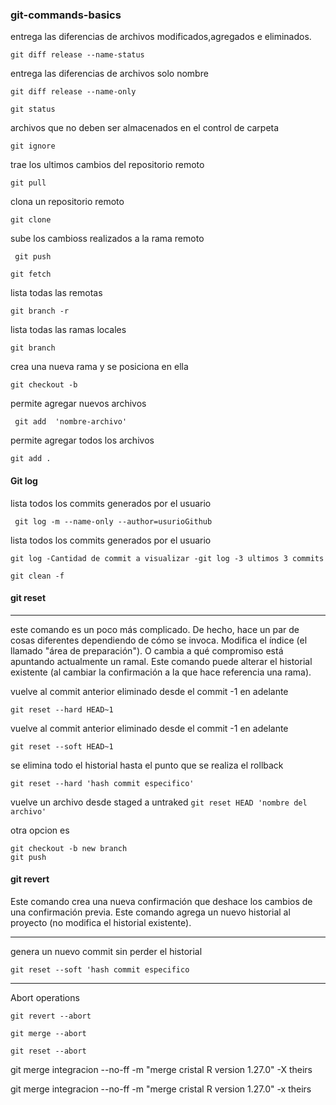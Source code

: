 ### git-commands-basics

entrega las diferencias de archivos modificados,agregados e eliminados.

``` git diff release --name-status ```

entrega las diferencias de archivos solo nombre

```git diff release --name-only```



``` git status ```


archivos que no deben ser almacenados en el control de carpeta

``` git ignore ```


trae los ultimos cambios del repositorio remoto

``` git pull ```

clona un repositorio remoto

``` git clone ```

sube los cambioss realizados a la rama remoto

```  git push ``` 

``` git fetch ``` 


lista todas las remotas

``` git branch -r ```

lista todas las ramas locales

``` git branch ```


crea una nueva rama y se posiciona en ella

``` git checkout -b ```


permite agregar nuevos archivos 

``` git add  'nombre-archivo'```

permite agregar todos los archivos

``` git add . ```

#### Git log

lista todos los commits generados por el usuario

``` git log -m --name-only --author=usurioGithub```

lista todos los commits generados por el usuario

```git log -Cantidad de commit a visualizar -git log -3 ultimos 3 commits ```



``` git clean -f   ```

#### git reset
------------------------------------------------------------------------
este comando es un poco más complicado. De hecho, hace un par de cosas diferentes dependiendo de cómo se invoca. 
Modifica el índice (el llamado "área de preparación"). O cambia a qué compromiso está apuntando actualmente un ramal. Este comando puede alterar el historial existente (al cambiar la confirmación a la que hace referencia una rama).


vuelve al commit anterior eliminado desde el commit -1 en adelante

``` git reset --hard HEAD~1 ```

vuelve al commit anterior eliminado desde el commit -1 en adelante

``` git reset --soft HEAD~1 ```

se elimina todo el historial hasta el punto que se realiza el rollback


``` git reset --hard 'hash commit especifico'  ```



vuelve un archivo desde staged a untraked
``` git reset HEAD 'nombre del archivo'  ```

otra opcion es


``` git checkout 'hash commit especifico' 
git checkout -b new branch
git push  
```

#### git revert

Este comando crea una nueva confirmación que deshace los cambios de una confirmación previa. 
Este comando agrega un nuevo historial al proyecto (no modifica el historial existente).


------------------------------------------------------------------------
genera un nuevo commit sin perder el historial


``` git reset --soft 'hash commit especifico ```

------------------------------------------------------------------------
Abort operations

``` git revert --abort ```

``` git merge --abort ```

``` git reset --abort ```



git merge integracion --no-ff -m "merge cristal R version 1.27.0" -X theirs

git merge integracion --no-ff -m "merge cristal R version 1.27.0" -x theirs






